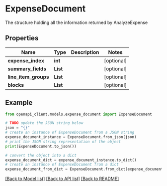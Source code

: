 # ExpenseDocument

The structure holding all the information returned by AnalyzeExpense

## Properties

Name | Type | Description | Notes
------------ | ------------- | ------------- | -------------
**expense_index** | **int** |  | [optional] 
**summary_fields** | **List** |  | [optional] 
**line_item_groups** | **List** |  | [optional] 
**blocks** | **List** |  | [optional] 

## Example

```python
from openapi_client.models.expense_document import ExpenseDocument

# TODO update the JSON string below
json = "{}"
# create an instance of ExpenseDocument from a JSON string
expense_document_instance = ExpenseDocument.from_json(json)
# print the JSON string representation of the object
print(ExpenseDocument.to_json())

# convert the object into a dict
expense_document_dict = expense_document_instance.to_dict()
# create an instance of ExpenseDocument from a dict
expense_document_from_dict = ExpenseDocument.from_dict(expense_document_dict)
```
[[Back to Model list]](../README.md#documentation-for-models) [[Back to API list]](../README.md#documentation-for-api-endpoints) [[Back to README]](../README.md)



